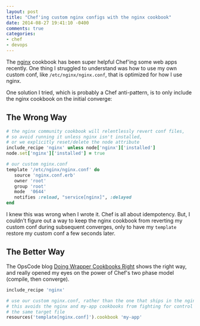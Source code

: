 ```yaml
---
layout: post
title: "Chef'ing custom nginx configs with the nginx cookbook"
date: 2014-08-27 19:41:10 -0400
comments: true
categories:
- chef
- devops
---
```


The [nginx](http://supermarket.getchef.com/cookbooks/nginx) cookbook has been
super helpful Chef'ing some web apps recently.  One thing I struggled to
understand was how to use my own custom conf, like `/etc/nginx/nginx.conf`, that
is optimized for how I use nginx.

One solution I tried, which is probably a Chef anti-pattern, is to only include
the nginx cookbook on the initial converge:

## The Wrong Way

``` ruby
# the nginx community cookbook will relentlessly revert conf files,
# so avoid running it unless nginx isn't installed,
# or we explicitly reset/delete the node attribute
include_recipe 'nginx' unless node['nginx']['installed']
node.set['nginx']['installed'] = true

# our custom nginx.conf
template '/etc/nginx/nginx.conf' do
   source 'nginx.conf.erb'
   owner 'root'
   group 'root'
   mode  '0644'
   notifies :reload, "service[nginx]", :delayed
end
```

I knew this was wrong when I wrote it.   Chef is all about idempotency.
But, I couldn't figure out a way to keep the nginx cookbook from reverting my
custom conf during subsequent converges, only to have my `template` restore my
custom conf a few seconds later.

## The Better Way

The OpsCode blog [Doing Wrapper Cookbooks Right](http://www.getchef.com/blog/2013/12/03/doing-wrapper-cookbooks-right/) shows the right way, and really opened my eyes on the power of
Chef's two phase model (compile, then converge).

``` ruby
include_recipe 'nginx'

# use our custom nginx.conf, rather than the one that ships in the nginx cookbook
# this avoids the nginx and my-app cookbooks from fighting for control of
# the same target file
resources('template[nginx.conf]').cookbook 'my-app'
```
